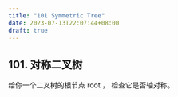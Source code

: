 ```yaml
---
title: "101 Symmetric Tree"
date: 2023-07-13T22:07:44+08:00
draft: true
---
```


## 101. 对称二叉树
给你一个二叉树的根节点 root ， 检查它是否轴对称。

<!--more-->

```python

```
